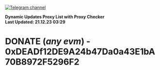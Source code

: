 [![Telegram channel](https://img.shields.io/endpoint?url=https://runkit.io/damiankrawczyk/telegram-badge/branches/master?url=https://t.me/n4z4v0d)](https://t.me/n4z4v0d) 

**Dynamic Updates Proxy List with Proxy Checker**  
**Last Updated: 21.12.23 03:29**

# DONATE (_any evm_) - 0xDEADf12DE9A24b47Da0a43E1bA70B8972F5296F2
